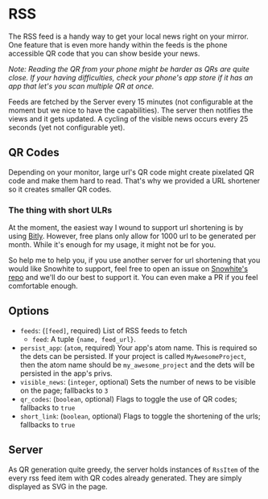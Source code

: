# RSS

The RSS feed is a handy way to get your local news right on your mirror. One feature that is even more handy within the feeds is the phone accessible QR code that you can show beside your news.

*Note: Reading the QR from your phone might be harder as QRs are quite close. If your having difficulties, check your phone's app store if it has an app that let's you scan multiple QR at once.*

Feeds are fetched by the Server every 15 minutes (not configurable at the moment but we nice to have the capabilities). The server then notifies the views and it gets updated. A cycling of the visible news occurs every 25 seconds (yet not configurable yet).

## QR Codes

Depending on your monitor, large url's QR code might create pixelated QR code and make them hard to read. That's why we provided a URL shortener so it creates smaller QR codes.

### The thing with short ULRs

At the moment, the easiest way I wound to support url shortening is by using [Bitly](https://bitly.com). However, free plans only allow for 1000 url to be generated per month. While it's enough for my usage, it might not be for you.

So help me to help you, if you use another server for url shortening that you would like Snowhite to support, feel free to open an issue on [Snowhite's repo](https://github.com/nicklayb/snowhite/issues) and we'll do our best to support it. You can even make a PR if you feel comfortable enough.

## Options

- `feeds`: (`[feed]`, required) List of RSS feeds to fetch
  - `feed`: A tuple `{name, feed_url}`.
- `persist_app`: (`atom`, required) Your app's atom name. This is required so the dets can be persisted. If your project is called `MyAwesomeProject`, then the atom name should be `my_awesome_project` and the dets will be persisted in the app's privs.
- `visible_news`: (`integer`, optional) Sets the number of news to be visible on the page; fallbacks to `3`
- `qr_codes`: (`boolean`, optional) Flags to toggle the use of QR codes; fallbacks to `true`
- `short_link`: (`boolean`, optional) Flags to toggle the shortening of the urls; fallbacks to `true`

## Server

As QR generation quite greedy, the server holds instances of `RssItem` of the every rss feed item with QR codes already generated. They are simply displayed as SVG in the page.
